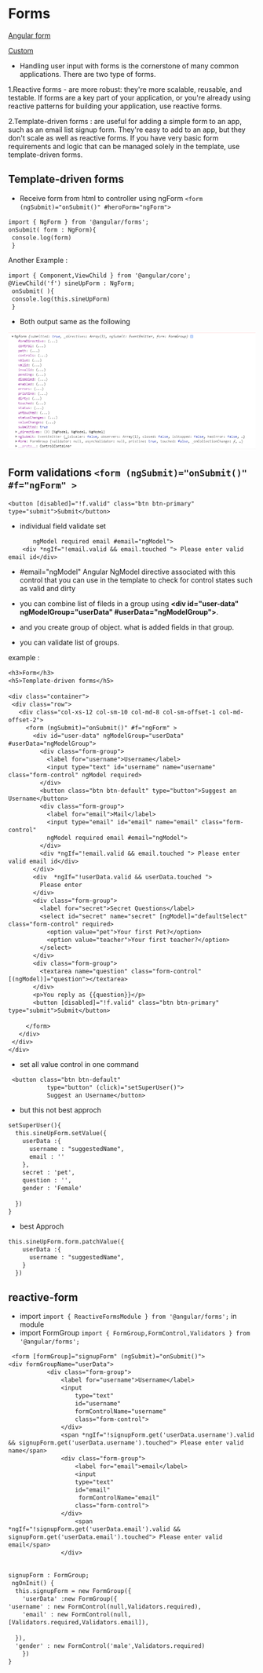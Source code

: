 # Forms
[Angular form](https://angular.io/guide/forms-overview)

[Custom](https://stackblitz.com/edit/angular-form-video?file=src%2Fapp%2Fapp.component.html)

- Handling user input with forms is the cornerstone of many common applications.
There are two type of forms.

1.Reactive forms - are more robust: they're more scalable, reusable, and testable. If forms are a key part of your application, or you're already using reactive patterns for building your application, use reactive forms.


2.Template-driven forms :  are useful for adding a simple form to an app, such as an email list signup form. They're easy to add to an app, but they don't scale as well as reactive forms. If you have very basic form requirements and logic that can be managed solely in the template, use template-driven forms.
## Template-driven forms
- Receive form from html to controller using ngForm ```<form (ngSubmit)="onSubmit()" #heroForm="ngForm">```

``` 
import { NgForm } from '@angular/forms';
onSubmit( form : NgForm){
 console.log(form)
 }
 ``` 
 Another Example : 
 ```
 import { Component,ViewChild } from '@angular/core';
 @ViewChild('f') sineUpForm : NgForm;
  onSubmit( ){
  console.log(this.sineUpForm)
  }
 ```
 
 - Both output same as the following 
 
 ![](https://github.com/thavaselvama/angular-doc/blob/master/img/form-sample.png.png)
 
 ## Form validations  ```<form (ngSubmit)="onSubmit()" #f="ngForm" >```
 ```
 <button [disabled]="!f.valid" class="btn btn-primary" type="submit">Submit</button>
 ```
  - individual field validate set 
  ```<input type="email" id="email" name="email" class="form-control" 
         ngModel required email #email="ngModel">
      <div *ngIf="!email.valid && email.touched "> Please enter valid email id</div>
 ```
 - #email="ngModel" Angular NgModel directive associated with this control that you can use in the template to check for control states such as valid and dirty
 
 - you can combine list of fileds in a group using <b><div id="user-data" ngModelGroup="userData" #userData="ngModelGroup"></b>.
 - and you create group of object. what is added fields in that group.
 - you can validate list of groups.
 
 example :
 
 ```
 <h3>Form</h3>
<h5>Template-driven forms</h5>

<div class="container">
  <div class="row">
    <div class="col-xs-12 col-sm-10 col-md-8 col-sm-offset-1 col-md-offset-2">
      <form (ngSubmit)="onSubmit()" #f="ngForm" >
        <div id="user-data" ngModelGroup="userData" #userData="ngModelGroup">
          <div class="form-group">
            <label for="username">Username</label>
            <input type="text" id="username" name="username" class="form-control" ngModel required>
          </div>
          <button class="btn btn-default" type="button">Suggest an Username</button>
          <div class="form-group">
            <label for="email">Mail</label>
            <input type="email" id="email" name="email" class="form-control" 
            ngModel required email #email="ngModel">
          </div>
          <div *ngIf="!email.valid && email.touched "> Please enter valid email id</div>
        </div>
        <div  *ngIf="!userData.valid && userData.touched ">
          Please enter
        </div>
        <div class="form-group">
          <label for="secret">Secret Questions</label>
          <select id="secret" name="secret" [ngModel]="defaultSelect" class="form-control" required>
            <option value="pet">Your first Pet?</option>
            <option value="teacher">Your first teacher?</option>
          </select>
        </div>
        <div class="form-group">
          <textarea name="question" class="form-control" [(ngModel)]="question"></textarea>
        </div>
        <p>You reply as {{question}}</p>
        <button [disabled]="!f.valid" class="btn btn-primary" type="submit">Submit</button>

      </form>
    </div>
  </div>
</div>

```
- set all value control in one command 

```
 <button class="btn btn-default"
           type="button" (click)="setSuperUser()">
           Suggest an Username</button>
  ```
  - but this not best approch
  ```
  setSuperUser(){
    this.sineUpForm.setValue({
      userData :{
        username : "suggestedName",
        email : ''
      },
      secret : 'pet',
      question : '',
      gender : 'Female'

    })
  }
  ```
  - best Approch 
  ```
  this.sineUpForm.form.patchValue({
      userData :{
        username : "suggestedName", 
      }
    })
  ```
 ## reactive-form
 
 - import  ```import { ReactiveFormsModule } from '@angular/forms';``` in module
 - import FormGroup ```import { FormGroup,FormControl,Validators } from '@angular/forms';```
 ```
  <form [formGroup]="signupForm" (ngSubmit)="onSubmit()">
 <div formGroupName="userData">
			<div class="form-group">
				<label for="username">Username</label>
				<input
		            type="text"
		            id="username"
		            formControlName="username"
		            class="form-control">
		        </div>
				<span *ngIf="!signupForm.get('userData.username').valid && signupForm.get('userData.username').touched"> Please enter valid name</span>
				<div class="form-group">
					<label for="email">email</label>
					<input
		            type="text"
		            id="email"
		             formControlName="email"
		            class="form-control">
		        </div>
					<span *ngIf="!signupForm.get('userData.email').valid && signupForm.get('userData.email').touched"> Please enter valid email</span>
				</div>
    
  ```
  
  ```
  signupForm : FormGroup;
   ngOnInit() {
    this.signupForm = new FormGroup({
      'userData' :new FormGroup({
 'username' : new FormControl(null,Validators.required),
      'email' : new FormControl(null,[Validators.required,Validators.email]),
      
    }),
    'gender' : new FormControl('male',Validators.required)
      }) 
  }
  ```
  
  
  
 
  
  
 
